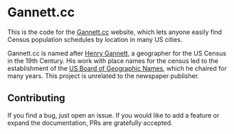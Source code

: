 # Gannett.cc

This is the code for the [Gannett.cc](https://gannett.cc) website, which lets anyone easily find Census population schedules by location in many US cities.

Gannett.cc is named after [Henry Gannett](https://www.census.gov/history/www/census_then_now/notable_alumni/henry_gannett.html), a geographer for the US Census in the 19th Century. His work with place names for the census led to the establishment of the [US Board of Geographic Names](https://en.wikipedia.org/wiki/United_States_Board_on_Geographic_Names), which he chaired for many years. This project is unrelated to the newspaper publisher.

## Contributing

If you find a bug, just open an issue. If you would like to add a feature or expand the documentation, PRs are gratefully accepted.
